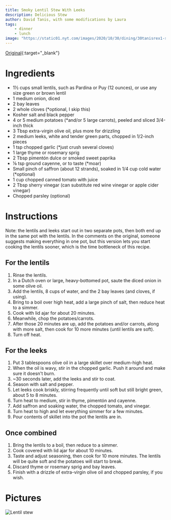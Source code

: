 ```yaml
---
title: Smoky Lentil Stew With Leeks
description: Delicious Stew
author: David Tanis, with some modifications by Laura
tags:
    - dinner
    - lunch
image: "https://static01.nyt.com/images/2020/10/30/dining/30tanisrex1-stew/merlin_179039508_8384549d-9354-48f6-88ad-3f0139cf2820-articleLarge.jpg"
---
```


[Original](https://cooking.nytimes.com/recipes/1021588-smoky-lentil-stew-with-leeks-and-potatoes){:target="_blank"}

# Ingredients

* 1½ cups small lentils, such as Pardina or Puy (12 ounces), or use any size green or brown lentil
* 1 medium onion, diced
* 2 bay leaves
* 2 whole cloves (*optional, I skip this)
* Kosher salt and black pepper
* 4 or 5 medium potatoes (*and/or 5 large carrots), peeled and sliced 3/4-inch thick
* 3 Tbsp extra-virgin olive oil, plus more for drizzling
* 2 medium leeks, white and tender green parts, chopped in 1/2-inch pieces
* 1 tsp chopped garlic (*just crush several cloves)
* 1 large thyme or rosemary sprig
* 2 Tbsp pimentón dulce or smoked sweet paprika
* ⅛ tsp ground cayenne, or to taste (*moar)
* Small pinch of saffron (about 12 strands), soaked in 1/4 cup cold water (*optional)
* 1 cup chopped canned tomato with juice
* 2 Tbsp sherry vinegar (can substitute red wine vinegar or apple cider vinegar)
* Chopped parsley (optional)

# Instructions

Note: the lentils and leeks start out in two separate pots, then both end up in the same pot with the lentils. In the comments on the original, someone suggests making everything in one pot, but this version lets you start cooking the lentils sooner, which is the time bottleneck of this recipe.

## For the lentils
1. Rinse the lentils.
1. In a Dutch oven or large, heavy-bottomed pot, saute the diced onion in some olive oil.
1. Add the lentils, 8 cups of water, and the 2 bay leaves (and cloves, if using).
1. Bring to a boil over high heat, add a large pinch of salt, then reduce heat to a simmer.
1. Cook with lid ajar for about 20 minutes.
1. Meanwhile, chop the potatoes/carrots.
1. After those 20 minutes are up, add the potatoes and/or carrots, along with more salt, then cook for 10 more minutes (until lentils are soft).
1. Turn off heat.

## For the leeks
1. Put 3 tablespoons olive oil in a large skillet over medium-high heat.
1. When the oil is wavy, stir in the chopped garlic. Push it around and make sure it doesn't burn.
1. ~30 seconds later, add the leeks and stir to coat.
1. Season with salt and pepper.
1. Let leeks cook briskly, stirring frequently until soft but still bright green, about 5 to 8 minutes.
1. Turn heat to medium, stir in thyme, pimentón and cayenne.
1. Add saffron and soaking water, the chopped tomato, and vinegar.
1. Turn heat to high and let everything simmer for a few minutes.
1. Pour contents of skillet into the pot the lentils are in.

## Once combined
1. Bring the lentils to a boil, then reduce to a simmer.
1. Cook covered with lid ajar for about 10 minutes.
1. Taste and adjust seasoning, then cook for 10 more minutes. The lentils will be quite soft and the potatoes will start to break.
1. Discard thyme or rosemary sprig and bay leaves.
1. Finish with a drizzle of extra-virgin olive oil and chopped parsley, if you wish.

# Pictures

![Lentil stew]("https://static01.nyt.com/images/2020/10/30/dining/30tanisrex1-stew/merlin_179039508_8384549d-9354-48f6-88ad-3f0139cf2820-articleLarge.jpg")